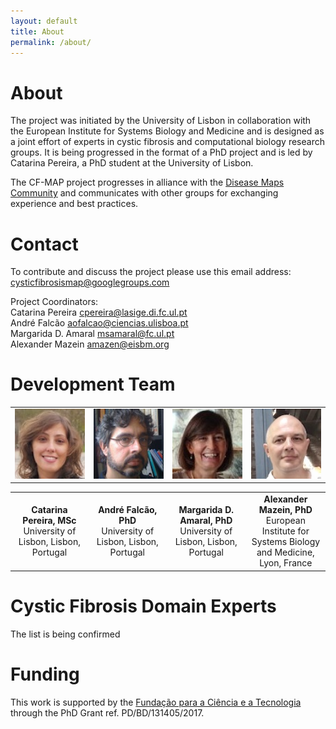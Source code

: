 ```yaml
---
layout: default
title: About
permalink: /about/
---
```


# About

The project was initiated by the University of Lisbon in collaboration with the European Institute for Systems Biology and Medicine and is designed as a joint effort of experts in cystic fibrosis and computational biology research groups. It is being progressed in the format of a PhD project and is led by Catarina Pereira, a PhD student at the University of Lisbon.  

The CF-MAP project progresses in alliance with the [Disease Maps Community](https://disease-maps.org/) and communicates with other groups for exchanging experience and best practices.

# Contact

To contribute and discuss the project please use this email address:  
[cysticfibrosismap@googlegroups.com](cysticfibrosismap@googlegroups.com)

Project Coordinators:  
Catarina Pereira [cpereira@lasige.di.fc.ul.pt](cpereira@lasige.di.fc.ul.pt)  
André Falcão [aofalcao@ciencias.ulisboa.pt](aofalcao@ciencias.ulisboa.pt)  
Margarida D. Amaral [msamaral@fc.ul.pt](msamaral@fc.ul.pt)  
Alexander Mazein [amazen@eisbm.org](amazen@eisbm.org) 

# Development Team

<table>
    <tr>
      <td style="width: 200px;" align="center"><img src="/images/team/CatarinaPereira.jpg" width="120"/></td>
      <td style="width: 200px;" align="center"><img src="/images/team/AndreFalcao.jpg" width="120"/></td>
      <td style="width: 200px;" align="center"><img src="/images/team/MargaridaDAmaral.jpg" width="120"/></td>
      <td style="width: 200px;" align="center"><img src="/images/team/AlexanderMazein.jpg" width="120"/></td>
    </tr>
</table>
<table>
    <tr>
      <td style="width: 200px;" align="center"><strong>Catarina Pereira, MSc</strong><br />University of Lisbon, Lisbon, Portugal</td>
      <td style="width: 200px;" align="center"><strong>André Falcão, PhD</strong><br />University of Lisbon, Lisbon, Portugal</td>
      <td style="width: 200px;" align="center"><strong>Margarida D. Amaral, PhD</strong><br />University of Lisbon, Lisbon, Portugal</td>
      <td style="width: 200px;" align="center"><strong>Alexander Mazein, PhD</strong><br />European Institute for Systems Biology and Medicine, Lyon, France</td>
    </tr>
</table>

# Cystic Fibrosis Domain Experts

The list is being confirmed

# Funding

This work is supported by the [Fundação para a Ciência e a Tecnologia](https://www.fct.mctes.pt/) through the PhD Grant ref. PD/BD/131405/2017.

